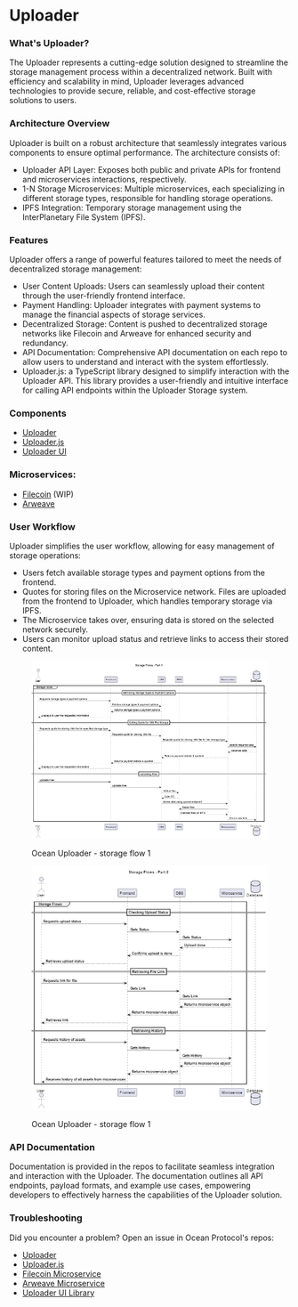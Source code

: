 # Uploader

### What's Uploader?

The Uploader represents a cutting-edge solution designed to streamline the storage management process within a decentralized network. Built with efficiency and scalability in mind, Uploader leverages advanced technologies to provide secure, reliable, and cost-effective storage solutions to users.

### Architecture Overview

Uploader is built on a robust architecture that seamlessly integrates various components to ensure optimal performance. The architecture consists of:

- Uploader API Layer: Exposes both public and private APIs for frontend and microservices interactions, respectively.
- 1-N Storage Microservices: Multiple microservices, each specializing in different storage types, responsible for handling storage operations.
- IPFS Integration: Temporary storage management using the InterPlanetary File System (IPFS).

### Features

Uploader offers a range of powerful features tailored to meet the needs of decentralized storage management:

- User Content Uploads: Users can seamlessly upload their content through the user-friendly frontend interface.
- Payment Handling: Uploader integrates with payment systems to manage the financial aspects of storage services.
- Decentralized Storage: Content is pushed to decentralized storage networks like Filecoin and Arweave for enhanced security and redundancy.
- API Documentation: Comprehensive API documentation on each repo to allow users to understand and interact with the system effortlessly.
- Uploader.js: a TypeScript library designed to simplify interaction with the Uploader API. This library provides a user-friendly and intuitive interface for calling API endpoints within the Uploader Storage system.

### Components

- [Uploader](https://github.com/oceanprotocol/decentralized_storage_backend)
- [Uploader.js](https://github.com/oceanprotocol/uploader.js)
- [Uploader UI](https://github.com/oceanprotocol/uploader-ui-lib)

### Microservices:

- [Filecoin](https://github.com/oceanprotocol/uploader_filecoin) (WIP)
- [Arweave](https://github.com/oceanprotocol/uploader_arweave)

### User Workflow

Uploader simplifies the user workflow, allowing for easy management of storage operations:

- Users fetch available storage types and payment options from the frontend.
- Quotes for storing files on the Microservice network.
Files are uploaded from the frontend to Uploader, which handles temporary storage via IPFS.
- The Microservice takes over, ensuring data is stored on the selected network securely.
- Users can monitor upload status and retrieve links to access their stored content.

<figure><img src="../../.gitbook/assets/uploader/uploader_1.png" alt=""><figcaption><p>Ocean Uploader - storage flow 1</p></figcaption></figure>
<figure><img src="../../.gitbook/assets/uploader/uploader_2.png" alt=""><figcaption><p>Ocean Uploader - storage flow 1</p></figcaption></figure>

### API Documentation

Documentation is provided in the repos to facilitate seamless integration and interaction with the Uploader. The documentation outlines all API endpoints, payload formats, and example use cases, empowering developers to effectively harness the capabilities of the Uploader solution.

### Troubleshooting

Did you encounter a problem? Open an issue in Ocean Protocol's repos:

- [Uploader](https://github.com/oceanprotocol/decentralized_storage_backend/issues)
- [Uploader.js](https://github.com/oceanprotocol/uploader.js/issues)
- [Filecoin Microservice](https://github.com/oceanprotocol/uploader_filecoin/issues)
- [Arweave Microservice](https://github.com/oceanprotocol/uploader_arweave/issues)
- [Uploader UI Library](https://github.com/oceanprotocol/uploader-ui-lib/issues)
